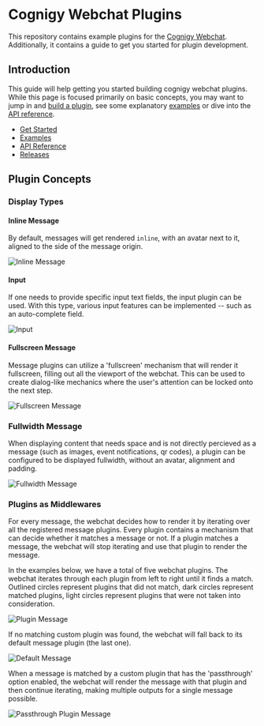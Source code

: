# Cognigy Webchat Plugins
This repository contains example plugins for the [Cognigy Webchat](https://github.com/Cognigy/WebchatWidget).
Additionally, it contains a guide to get you started for plugin development.

## Introduction
This guide will help getting you started building cognigy webchat plugins.
While this page is focused primarily on basic concepts, you may want to jump in and [build a plugin](https://support.cognigy.com/hc/en-us/articles/360019600619-Get-Started-with-Webchat-Plugins), see some explanatory [examples](./docs/examples.md) or dive into the [API reference](./docs/api-reference.md).

- [Get Started](https://support.cognigy.com/hc/en-us/articles/360019600619-Get-Started-with-Webchat-Plugins) 
- [Examples](./docs/examples.md)
- [API Reference](./docs/api-reference.md)
- [Releases](https://support.cognigy.com/hc/en-us/articles/360019600399-Webchat-Plugins-Overview)


## Plugin Concepts

### Display Types
#### Inline Message
By default, messages will get rendered `inline`, with an avatar next to it, aligned to the side of the message origin.

![Inline Message](./assets/message-plugin-inline.png)  

#### Input
If one needs to provide specific input text fields, the input plugin can be used. With this type, various input features can be implemented -- such as an auto-complete field. 

![Input](./assets/input-plugin-rule.png)


#### Fullscreen Message
Message plugins can utilize a 'fullscreen' mechanism that will render it fullscreen, filling out all the viewport of the webchat. This can be used to create dialog-like mechanics where the user's attention can be locked onto the next step.

![Fullscreen Message](./assets/message-plugin-fullscreen.png)

### Fullwidth Message
When displaying content that needs space and is not directly percieved as a message (such as images, event notifications, qr codes), a plugin can be configured to be displayed fullwidth, without an avatar, alignment and padding. 

![Fullwidth Message](./assets/message-plugin-fullwidth.png)


### Plugins as Middlewares

For every message, the webchat decides how to render it by iterating over all the registered message plugins.
Every plugin contains a mechanism that can decide whether it matches a message or not.
If a plugin matches a message, the webchat will stop iterating and use that plugin to render the message.

In the examples below, we have a total of five webchat plugins.
The webchat iterates through each plugin from left to right until it finds a match.
Outlined circles represent plugins that did not match, dark circles represent matched plugins, light circles represent plugins that were not taken into consideration.

![Plugin Message](./assets/plugin-chain-match.png)  

If no matching custom plugin was found, the webchat will fall back to its default message plugin (the last one).

![Default Message](./assets/plugin-chain-default.png)  

When a message is matched by a custom plugin that has the 'passthrough' option enabled, the webchat will render the message with that plugin and then continue iterating, making multiple outputs for a single message possible.

![Passthrough Plugin Message](./assets/plugin-chain-passthrough.png)
